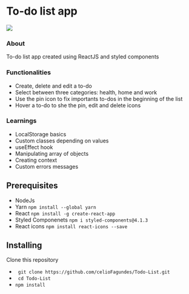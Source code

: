 # To-do list app

<img src="https://user-images.githubusercontent.com/77676047/134990760-4910871b-e03f-48c6-8474-09daa20bc9f3.jpeg" >

### About
  To-do list app created using ReactJS and styled components

### Functionalities
- Create, delete and edit a to-do
- Select between three categories: health, home and work
- Use the pin icon to fix importants to-dos in the beginning of the list
- Hover a to-do to she the pin, edit and delete icons

### Learnings
- LocalStorage basics
- Custom classes depending on values
- useEffect hook
- Manipulating array of objects
- Creating context
- Custom errors messages

## Prerequisites

- NodeJs
- Yarn ``npm install --global yarn``
- React ``npm install -g create-react-app ``
- Styled Componenets ``npm i styled-components@4.1.3``
- React icons ``npm install react-icons --save`` 

## Installing

Clone this repository
- `` git clone https://github.com/celioFagundes/Todo-List.git``
- `` cd Todo-List``
- `` npm install ``

